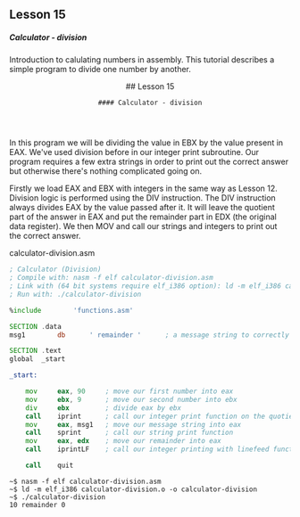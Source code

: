 ## Lesson 15

##### Calculator - division

Introduction to calulating numbers in assembly.  This tutorial describes a simple program to divide one number by another.

<!-- more -->
<header>
    ## Lesson 15

    #### Calculator - division
</header>

In this program we will be dividing the value in EBX by the value present in EAX.  We've used division before in our integer print subroutine. Our program requires a few extra strings in order to print out the correct answer but otherwise there's nothing complicated going on.

Firstly we load EAX and EBX with integers in the same way as Lesson 12.  Division logic is performed using the DIV instruction.  The DIV instruction always divides EAX by the value passed after it.  It will leave the quotient part of the answer in EAX and put the remainder part in EDX (the original data register).  We then MOV and call our strings and integers to print out the correct answer.

calculator-division.asm
```asm
; Calculator (Division)
; Compile with: nasm -f elf calculator-division.asm
; Link with (64 bit systems require elf_i386 option): ld -m elf_i386 calculator-division.o -o calculator-division
; Run with: ./calculator-division

%include        'functions.asm'

SECTION .data
msg1        db      ' remainder '      ; a message string to correctly output result

SECTION .text
global  _start

_start:

    mov     eax, 90     ; move our first number into eax
    mov     ebx, 9      ; move our second number into ebx
    div     ebx         ; divide eax by ebx
    call    iprint      ; call our integer print function on the quotient
    mov     eax, msg1   ; move our message string into eax
    call    sprint      ; call our string print function
    mov     eax, edx    ; move our remainder into eax
    call    iprintLF    ; call our integer printing with linefeed function

    call    quit
```


```
~$ nasm -f elf calculator-division.asm
~$ ld -m elf_i386 calculator-division.o -o calculator-division
~$ ./calculator-division
10 remainder 0
```
